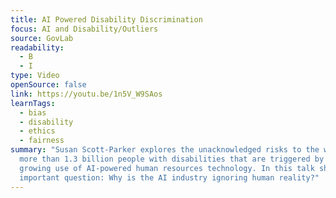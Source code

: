 ```yaml
---
title: AI Powered Disability Discrimination
focus: AI and Disability/Outliers
source: GovLab
readability:
  - B
  - I
type: Video
openSource: false
link: https://youtu.be/1n5V_W9SAos
learnTags:
  - bias
  - disability
  - ethics
  - fairness
summary: "Susan Scott-Parker explores the unacknowledged risks to the world’s
  more than 1.3 billion people with disabilities that are triggered by the
  growing use of AI-powered human resources technology. In this talk she asks an
  important question: Why is the AI industry ignoring human reality?"
---
```

